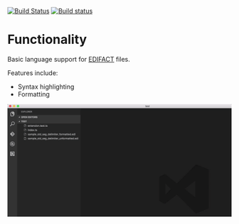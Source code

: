 [![Build Status](https://travis-ci.org/DAXaholic/vscode-edifact.svg)](https://travis-ci.org/DAXaholic/vscode-edifact)
[![Build status](https://ci.appveyor.com/api/projects/status/6hga12y0avnv7wq6?svg=true)](https://ci.appveyor.com/project/DAXaholic/vscode-edifact)

# Functionality

Basic language support for [EDIFACT](https://en.wikipedia.org/wiki/EDIFACT) files.

Features include: 

 * Syntax highlighting
 * Formatting

![Formatting Feature](./img/feature_formatting.gif)
